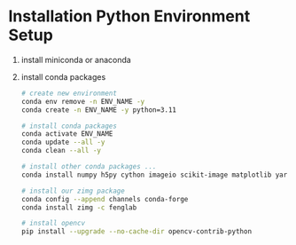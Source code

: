 # Installation Python Environment Setup

1. install miniconda or anaconda
2. install conda packages

   ```bash
   # create new environment
   conda env remove -n ENV_NAME -y
   conda create -n ENV_NAME -y python=3.11

   # install conda packages
   conda activate ENV_NAME
   conda update --all -y
   conda clean --all -y

   # install other conda packages ...
   conda install numpy h5py cython imageio scikit-image matplotlib yarn imaris-ims-file-reader multiprocess

   # install our zimg package
   conda config --append channels conda-forge
   conda install zimg -c fenglab

   # install opencv
   pip install --upgrade --no-cache-dir opencv-contrib-python 


   ```

